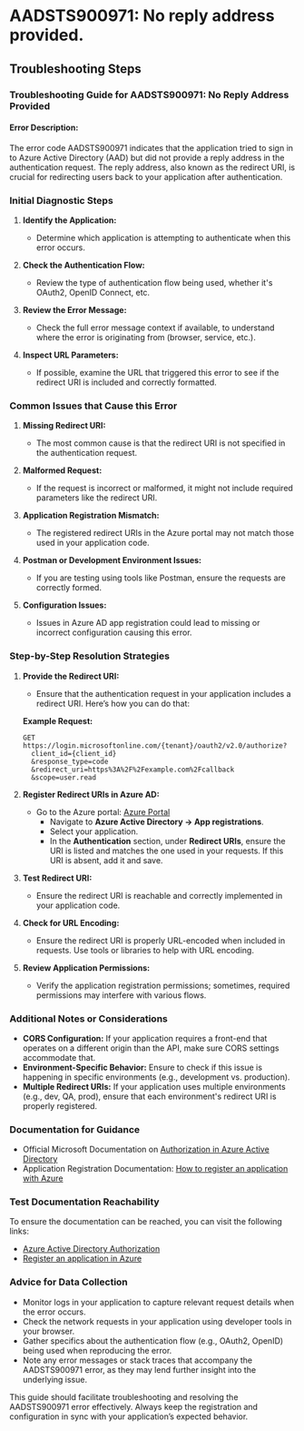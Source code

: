 
# AADSTS900971: No reply address provided.


## Troubleshooting Steps
### Troubleshooting Guide for AADSTS900971: No Reply Address Provided

#### Error Description:
The error code AADSTS900971 indicates that the application tried to sign in to Azure Active Directory (AAD) but did not provide a reply address in the authentication request. The reply address, also known as the redirect URI, is crucial for redirecting users back to your application after authentication.

### Initial Diagnostic Steps

1. **Identify the Application:**
   - Determine which application is attempting to authenticate when this error occurs.
   
2. **Check the Authentication Flow:**
   - Review the type of authentication flow being used, whether it's OAuth2, OpenID Connect, etc.

3. **Review the Error Message:**
   - Check the full error message context if available, to understand where the error is originating from (browser, service, etc.).

4. **Inspect URL Parameters:**
   - If possible, examine the URL that triggered this error to see if the redirect URI is included and correctly formatted.

### Common Issues that Cause this Error

1. **Missing Redirect URI:**
   - The most common cause is that the redirect URI is not specified in the authentication request.

2. **Malformed Request:**
   - If the request is incorrect or malformed, it might not include required parameters like the redirect URI.

3. **Application Registration Mismatch:**
   - The registered redirect URIs in the Azure portal may not match those used in your application code. 

4. **Postman or Development Environment Issues:**
   - If you are testing using tools like Postman, ensure the requests are correctly formed.

5. **Configuration Issues:**
   - Issues in Azure AD app registration could lead to missing or incorrect configuration causing this error.

### Step-by-Step Resolution Strategies

1. **Provide the Redirect URI:**
   - Ensure that the authentication request in your application includes a redirect URI. Here’s how you can do that:

   **Example Request:**
   ```plaintext
   GET https://login.microsoftonline.com/{tenant}/oauth2/v2.0/authorize?
     client_id={client_id}
     &response_type=code
     &redirect_uri=https%3A%2F%2Fexample.com%2Fcallback
     &scope=user.read
   ```

2. **Register Redirect URIs in Azure AD:**
   - Go to the Azure portal: [Azure Portal](https://portal.azure.com)
     - Navigate to **Azure Active Directory -> App registrations**.
     - Select your application.
     - In the **Authentication** section, under **Redirect URIs**, ensure the URI is listed and matches the one used in your requests. If this URI is absent, add it and save.

3. **Test Redirect URI:**
   - Ensure the redirect URI is reachable and correctly implemented in your application code. 

4. **Check for URL Encoding:**
   - Ensure the redirect URI is properly URL-encoded when included in requests. Use tools or libraries to help with URL encoding.

5. **Review Application Permissions:**
   - Verify the application registration permissions; sometimes, required permissions may interfere with various flows.

### Additional Notes or Considerations

- **CORS Configuration:** If your application requires a front-end that operates on a different origin than the API, make sure CORS settings accommodate that.
- **Environment-Specific Behavior:** Ensure to check if this issue is happening in specific environments (e.g., development vs. production).
- **Multiple Redirect URIs:** If your application uses multiple environments (e.g., dev, QA, prod), ensure that each environment's redirect URI is properly registered.

### Documentation for Guidance

- Official Microsoft Documentation on [Authorization in Azure Active Directory](https://learn.microsoft.com/en-us/azure/active-directory/develop/v2-oauth2-auth-code-flow)
- Application Registration Documentation: [How to register an application with Azure](https://learn.microsoft.com/en-us/azure/active-directory/develop/quickstart-register-app)

### Test Documentation Reachability

To ensure the documentation can be reached, you can visit the following links:
- [Azure Active Directory Authorization](https://learn.microsoft.com/en-us/azure/active-directory/develop/v2-oauth2-auth-code-flow)
- [Register an application in Azure](https://learn.microsoft.com/en-us/azure/active-directory/develop/quickstart-register-app)

### Advice for Data Collection

- Monitor logs in your application to capture relevant request details when the error occurs.
- Check the network requests in your application using developer tools in your browser.
- Gather specifics about the authentication flow (e.g., OAuth2, OpenID) being used when reproducing the error.
- Note any error messages or stack traces that accompany the AADSTS900971 error, as they may lend further insight into the underlying issue.

This guide should facilitate troubleshooting and resolving the AADSTS900971 error effectively. Always keep the registration and configuration in sync with your application’s expected behavior.
